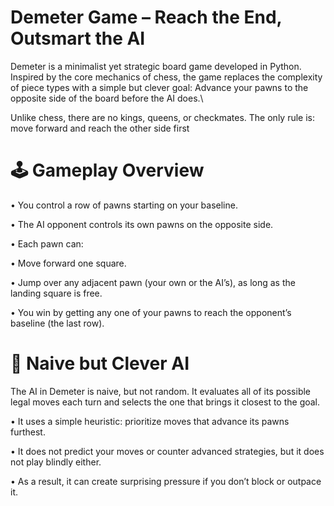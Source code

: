 # Demeter Game – Reach the End, Outsmart the AI

Demeter is a minimalist yet strategic board game developed in Python. Inspired by the core mechanics of chess, the game replaces the complexity of piece types with a simple but clever goal: Advance your pawns to the opposite side of the board before the AI does.\\

Unlike chess, there are no kings, queens, or checkmates. The only rule is: move forward and reach the other side first

# 🕹️ Gameplay Overview

• You control a row of pawns starting on your baseline.

• The AI opponent controls its own pawns on the opposite side.

• Each pawn can:

  • Move forward one square.

  • Jump over any adjacent pawn (your own or the AI’s), as long as the landing square is free.

• You win by getting any one of your pawns to reach the opponent’s baseline (the last row).

# 🤖 Naive but Clever AI

The AI in Demeter is naive, but not random. It evaluates all of its possible legal moves each turn and selects the one that brings it closest to the goal.

• It uses a simple heuristic: prioritize moves that advance its pawns furthest.

• It does not predict your moves or counter advanced strategies, but it does not play blindly either.

•  As a result, it can create surprising pressure if you don’t block or outpace it.
